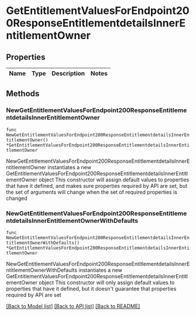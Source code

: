 # GetEntitlementValuesForEndpoint200ResponseEntitlementdetailsInnerEntitlementOwner

## Properties

Name | Type | Description | Notes
------------ | ------------- | ------------- | -------------

## Methods

### NewGetEntitlementValuesForEndpoint200ResponseEntitlementdetailsInnerEntitlementOwner

`func NewGetEntitlementValuesForEndpoint200ResponseEntitlementdetailsInnerEntitlementOwner() *GetEntitlementValuesForEndpoint200ResponseEntitlementdetailsInnerEntitlementOwner`

NewGetEntitlementValuesForEndpoint200ResponseEntitlementdetailsInnerEntitlementOwner instantiates a new GetEntitlementValuesForEndpoint200ResponseEntitlementdetailsInnerEntitlementOwner object
This constructor will assign default values to properties that have it defined,
and makes sure properties required by API are set, but the set of arguments
will change when the set of required properties is changed

### NewGetEntitlementValuesForEndpoint200ResponseEntitlementdetailsInnerEntitlementOwnerWithDefaults

`func NewGetEntitlementValuesForEndpoint200ResponseEntitlementdetailsInnerEntitlementOwnerWithDefaults() *GetEntitlementValuesForEndpoint200ResponseEntitlementdetailsInnerEntitlementOwner`

NewGetEntitlementValuesForEndpoint200ResponseEntitlementdetailsInnerEntitlementOwnerWithDefaults instantiates a new GetEntitlementValuesForEndpoint200ResponseEntitlementdetailsInnerEntitlementOwner object
This constructor will only assign default values to properties that have it defined,
but it doesn't guarantee that properties required by API are set


[[Back to Model list]](../README.md#documentation-for-models) [[Back to API list]](../README.md#documentation-for-api-endpoints) [[Back to README]](../README.md)


